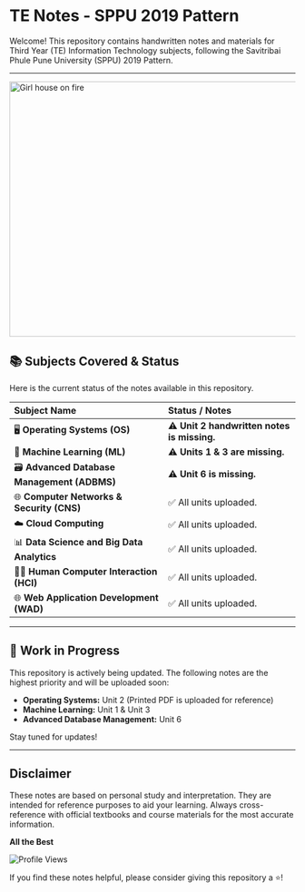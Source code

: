 # TE Notes - SPPU 2019 Pattern
Welcome! This repository contains handwritten notes and materials for Third Year (TE) Information Technology subjects, following the Savitribai Phule Pune University (SPPU) 2019 Pattern.

---
<img width="600" height="450" alt="Girl house on fire" src="https://github.com/user-attachments/assets/8abd1132-76ff-40e3-85b4-36be57c4c05c" />


## 📚 Subjects Covered & Status

Here is the current status of the notes available in this repository.

| Subject Name | Status / Notes |
| :--- | :--- |
| 🖥️ **Operating Systems (OS)** | ⚠️ **Unit 2 handwritten notes is missing.** |
| 🧠 **Machine Learning (ML)** | ⚠️ **Units 1 & 3 are missing.** |
| 🗃️ **Advanced Database Management (ADBMS)**| ⚠️ **Unit 6 is missing.** |
| 🌐 **Computer Networks & Security (CNS)** | ✅ All units uploaded. |
| ☁️ **Cloud Computing** | ✅ All units uploaded. |
| 📊 **Data Science and Big Data Analytics** | ✅ All units uploaded. |
| 🧑‍💻 **Human Computer Interaction (HCI)** | ✅ All units uploaded. |
| 🌐 **Web Application Development (WAD)** | ✅ All units uploaded. |

---

## 🚧 Work in Progress

This repository is actively being updated. The following notes are the highest priority and will be uploaded soon:

* **Operating Systems:** Unit 2 (Printed PDF is uploaded for reference)
* **Machine Learning:** Unit 1 & Unit 3
* **Advanced Database Management:** Unit 6

Stay tuned for updates!

---

## Disclaimer

These notes are based on personal study and interpretation. They are intended for reference purposes to aid your learning. Always cross-reference with official textbooks and course materials for the most accurate information.

**All the Best**


![Profile Views](https://komarev.com/ghpvc/?username=imhomi&color=blue&style=flat)

If you find these notes helpful, please consider giving this repository a ⭐!
